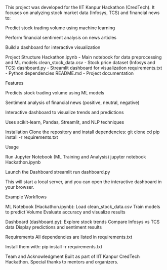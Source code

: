 This project was developed for the IIT Kanpur Hackathon (CredTech).
It focuses on analyzing stock market data (Infosys, TCS) and financial news to:

Predict stock trading volume using machine learning

Perform financial sentiment analysis on news articles

Build a dashboard for interactive visualization

Project Structure
Hackathon.ipynb - Main notebook for data preprocessing and ML models
clean_stock_data.csv - Stock price dataset (Infosys and TCS)
dashboard.py - Streamlit dashboard for visualization
requirements.txt - Python dependencies
README.md - Project documentation

Features

Predicts stock trading volume using ML models

Sentiment analysis of financial news (positive, neutral, negative)

Interactive dashboard to visualize trends and predictions

Uses scikit-learn, Pandas, Streamlit, and NLP techniques

Installation
Clone the repository and install dependencies:
git clone <your-repo-link>
cd <repo-folder>
pip install -r requirements.txt

Usage

Run Jupyter Notebook (ML Training and Analysis)
jupyter notebook Hackathon.ipynb

Launch the Dashboard
streamlit run dashboard.py

This will start a local server, and you can open the interactive dashboard in your browser.

Example Workflows

ML Notebook (Hackathon.ipynb):
Load clean_stock_data.csv
Train models to predict Volume
Evaluate accuracy and visualize results

Dashboard (dashboard.py):
Explore stock trends
Compare Infosys vs TCS data
Display predictions and sentiment results

Requirements
All dependencies are listed in requirements.txt

Install them with:
pip install -r requirements.txt

Team and Acknowledgment
Built as part of IIT Kanpur CredTech Hackathon.
Special thanks to mentors and organizers.
